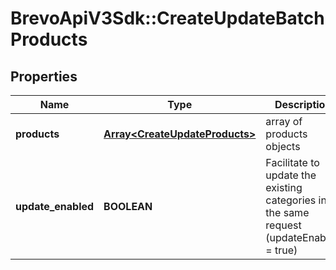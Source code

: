 # BrevoApiV3Sdk::CreateUpdateBatchProducts

## Properties
Name | Type | Description | Notes
------------ | ------------- | ------------- | -------------
**products** | [**Array&lt;CreateUpdateProducts&gt;**](CreateUpdateProducts.md) | array of products objects | 
**update_enabled** | **BOOLEAN** | Facilitate to update the existing categories in the same request (updateEnabled &#x3D; true) | [optional] 


